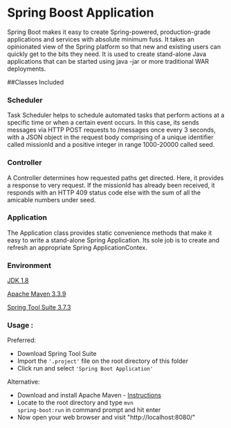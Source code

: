 # Spring Boost Application

Spring Boot makes it easy to create Spring-powered, production-grade applications and services with absolute minimum fuss. It takes an opinionated view of the Spring platform so that new and existing users can quickly get to the bits they need. It is used to create stand-alone Java applications that can be started using java -jar or more traditional WAR deployments.

##Classes Included

### Scheduler
Task Scheduler helps to schedule automated tasks that perform actions at a specific time or when a certain event occurs. In this case, its sends messages via HTTP POST requests to /messages once every 3 seconds, with a JSON object in the request body comprising of a unique identifier called missionId and a positive integer in range 1000-20000 called seed.
### Controller
A Controller determines how requested paths get directed. Here, it provides a response to very request. If the missionId has already been received, it responds with an HTTP 409 status code else with the sum of all the amicable numbers under seed.
### Application
The Application class provides static convenience methods that make it easy to write a stand-alone Spring Application. Its sole job is to create and refresh an appropriate Spring ApplicationContex.

### Environment 
[JDK 1.8](http://www.oracle.com/technetwork/java/javase/downloads/jdk8-downloads-2133151.html)

[Apache Maven 3.3.9](https://maven.apache.org/download.cgi)

[Spring Tool Suite 3.7.3](https://spring.io/tools)

### Usage : 

Preferred:
* Download Spring Tool Suite
* Import the <code>'.project'</code> file on the root directory of this folder
* Click run and select <code>'Spring Boot Application'</code>
        
Alternative:
* Download and install Apache Maven - [Instructions](https://maven.apache.org/install.html)
* Locate to the root directory and type <code>mvn spring-boot:run</code> in command prompt and hit enter
* Now open your web browser and visit "http://localhost:8080/"